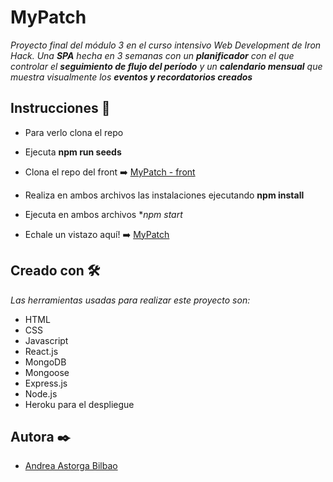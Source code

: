 # MyPatch

_Proyecto final del módulo 3 en el curso intensivo Web Development de Iron Hack. Una **SPA** hecha en 3 semanas con un **planificador** con el que controlar el **seguimiento de flujo del período** y un **calendario mensual** que muestra visualmente los **eventos y recordatorios creados**_

## Instrucciones 🚀

* Para verlo clona el repo
* Ejecuta **npm run seeds**
* Clona el repo del front ➡️ [MyPatch - front](https://github.com/Andreutxa/MyPatch-react)
* Realiza en ambos archivos las instalaciones ejecutando **npm install**
* Ejecuta en ambos archivos **npm start*

* Echale un vistazo aquí! ➡️ [MyPatch](https://andreutxa.github.io/AVATAR-The-last-Airbender-Videogame/)

## Creado con 🛠️

_Las herramientas usadas para realizar este proyecto son:_

* HTML
* CSS
* Javascript
* React.js
* MongoDB
* Mongoose
* Express.js
* Node.js
* Heroku para el despliegue

## Autora ✒️

* [Andrea Astorga Bilbao](https://github.com/Andreutxa)
